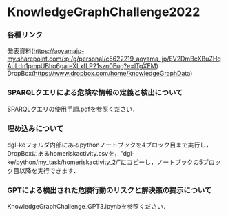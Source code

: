 # KnowledgeGraphChallenge2022

### 各種リンク
発表資料(https://aoyamajp-my.sharepoint.com/:p:/g/personal/c5622219_aoyama_jp/EV2DmBcXBuZHqAuLdn1pmpUBho6gareXLxfLP21szn0Eug?e=lTgXEM)
DropBox(https://www.dropbox.com/home/knowledgeGraphData)

### SPARQLクエリによる危険な情報の定義と検出について
SPARQLクエリの使用手順.pdfを参照ください．

### 埋め込みについて
dgl-keフォルダ内部にあるpythonノートブックを4ブロック目まで実行し，DropBoxにあるhomeriskactivity.csvを，"dgl-ke/python/my_task/homeriskactivity_2/"にコピーし，ノートブックの5ブロック目以降を実行できます．

### GPTによる検出された危険行動のリスクと解決策の提示について
KnowledgeGraphChallenge_GPT3.ipynbを参照ください．

